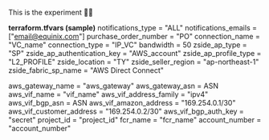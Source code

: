 This is the experiment :construction_worker_man:

**terraform.tfvars (sample)**
notifications_type          = "ALL"
notifications_emails        = ["email@equinix.com"]
purchase_order_number       = "PO"
connection_name             = "VC_name"
connection_type             = "IP_VC"
bandwidth                   = 50
zside_ap_type               = "SP"
zside_ap_authentication_key = "AWS_account"
zside_ap_profile_type       = "L2_PROFILE"
zside_location              = "TY"
zside_seller_region         = "ap-northeast-1"
zside_fabric_sp_name        = "AWS Direct Connect"

aws_gateway_name         = "aws_gateway"
aws_gateway_asn          = ASN
aws_vif_name             = "vif_name"
aws_vif_address_family   = "ipv4"
aws_vif_bgp_asn          = ASN
aws_vif_amazon_address   = "169.254.0.1/30"
aws_vif_customer_address = "169.254.0.2/30"
aws_vif_bgp_auth_key     = "secret"
project_id               = "project_id"
fcr_name                 = "fcr_name"
account_number           = "account_number"